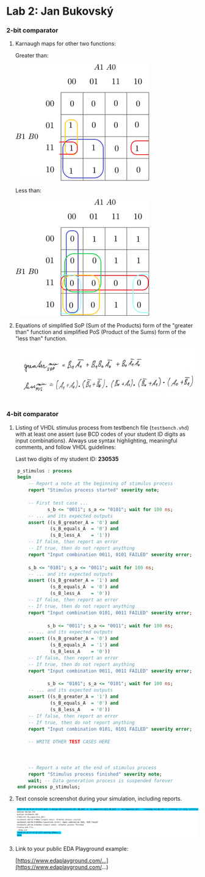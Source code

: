 # Lab 2: Jan Bukovský

### 2-bit comparator

1. Karnaugh maps for other two functions:

   Greater than:

   ![K-maps](images/kmap_Bgrater.png)

   Less than:

   ![K-maps](images/kmap_Bless.png)

2. Equations of simplified SoP (Sum of the Products) form of the "greater than" function and simplified PoS (Product of the Sums) form of the "less than" function.

   ![Logic functions](images/A.png)

### 4-bit comparator

1. Listing of VHDL stimulus process from testbench file (`testbench.vhd`) with at least one assert (use BCD codes of your student ID digits as input combinations). Always use syntax highlighting, meaningful comments, and follow VHDL guidelines:

   Last two digits of my student ID: **230535**

```vhdl
    p_stimulus : process
    begin
        -- Report a note at the beginning of stimulus process
        report "Stimulus process started" severity note;

        -- First test case ...
               s_b <= "0011"; s_a <= "0101"; wait for 100 ns;
        -- ... and its expected outputs
        assert ((s_B_greater_A = '0') and
                (s_B_equals_A  = '0') and
                (s_B_less_A    = '1'))
        -- If false, then report an error
        -- If true, then do not report anything
        report "Input combination 0011, 0101 FAILED" severity error;       
        
        s_b <= "0101"; s_a <= "0011"; wait for 100 ns;
        -- ... and its expected outputs
        assert ((s_B_greater_A = '1') and
                (s_B_equals_A  = '0') and
                (s_B_less_A    = '0'))
        -- If false, then report an error
        -- If true, then do not report anything
        report "Input combination 0101, 0011 FAILED" severity error;

               s_b <= "0011"; s_a <= "0011"; wait for 100 ns;
        -- ... and its expected outputs
        assert ((s_B_greater_A = '0') and
                (s_B_equals_A  = '1') and
                (s_B_less_A    = '0'))
        -- If false, then report an error
        -- If true, then do not report anything
        report "Input combination 0011, 0011 FAILED" severity error;
        
               s_b <= "0101"; s_a <= "0101"; wait for 100 ns;
        -- ... and its expected outputs
        assert ((s_B_greater_A = '1') and
                (s_B_equals_A  = '0') and
                (s_B_less_A    = '0'))
        -- If false, then report an error
        -- If true, then do not report anything
        report "Input combination 0101, 0101 FAILED" severity error;
        
        -- WRITE OTHER TEST CASES HERE



        -- Report a note at the end of stimulus process
        report "Stimulus process finished" severity note;
        wait; -- Data generation process is suspended forever
    end process p_stimulus;
```

2. Text console screenshot during your simulation, including reports.

   ![your figure](images/console.PNG)

3. Link to your public EDA Playground example:

   [https://www.edaplayground.com/...](https://www.edaplayground.com/...)
